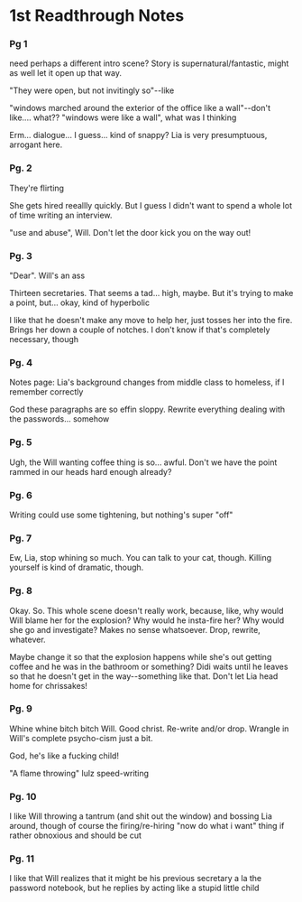 # 1st Readthrough Notes

### Pg 1

need perhaps a different intro scene? Story is supernatural/fantastic, might as well let it open up that way.

"They were open, but not invitingly so"--like

"windows marched around the exterior of the office like a wall"--don't like.... what?? "windows were like a wall", what was I thinking

Erm... dialogue... I guess... kind of snappy? Lia is very presumptuous, arrogant here.

### Pg. 2

They're flirting

She gets hired reeallly quickly. But I guess I didn't want to spend a whole lot of time writing an interview. 

"use and abuse", Will. Don't let the door kick you on the way out!

### Pg. 3

"Dear". Will's an ass

Thirteen secretaries. That seems a tad... high, maybe. But it's trying to make a point, but... okay, kind of hyperbolic

I like that he doesn't make any move to help her, just tosses her into the fire. Brings her down a couple of notches. I don't know if that's completely necessary, though

### Pg. 4

Notes page: Lia's background changes from middle class to homeless, if I remember correctly

God these paragraphs are so effin sloppy. Rewrite everything dealing with the passwords... somehow

### Pg. 5

Ugh, the Will wanting coffee thing is so... awful. Don't we have the point rammed in our heads hard enough already?

### Pg. 6

Writing could use some tightening, but nothing's super "off"

### Pg. 7

Ew, Lia, stop whining so much. You can talk to your cat, though. Killing yourself is kind of dramatic, though.


### Pg. 8

Okay. So. This whole scene doesn't really work, because, like, why would Will blame her for the explosion? Why would he insta-fire her? Why would she go and investigate? Makes no sense whatsoever. Drop, rewrite, whatever.

Maybe change it so that the explosion happens while she's out getting coffee and he was in the bathroom or something? Didi waits until he leaves so that he doesn't get in the way--something like that. Don't let Lia head home for chrissakes!

### Pg. 9

Whine whine bitch bitch Will. Good christ. Re-write and/or drop. Wrangle in Will's complete psycho-cism just a bit.

God, he's like a fucking child!

"A flame throwing" lulz speed-writing

### Pg. 10

I like Will throwing a tantrum (and shit out the window) and bossing Lia around, though of course the firing/re-hiring "now do what i want" thing if rather obnoxious and should be cut

### Pg. 11

I like that Will realizes that it might be his previous secretary a la the password notebook, but he replies by acting like a stupid little child